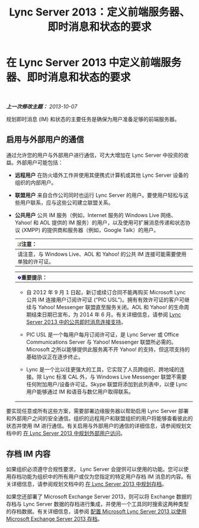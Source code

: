 ﻿---
title: Lync Server 2013：定义前端服务器、即时消息和状态的要求
TOCTitle: 定义前端服务器、即时消息和状态的要求
ms:assetid: c21198bc-520c-4d17-8b84-7ff1475b9b0a
ms:mtpsurl: https://technet.microsoft.com/zh-cn/library/Gg412956(v=OCS.15)
ms:contentKeyID: 49314156
ms.date: 05/19/2016
mtps_version: v=OCS.15
ms.translationtype: HT
---

# 在 Lync Server 2013 中定义前端服务器、即时消息和状态的要求

 

_**上一次修改主题：** 2013-10-07_

规划即时消息 (IM) 和状态的主要任务是确保为用户准备足够的前端服务器。

## 启用与外部用户的通信

通过允许您的用户与外部用户进行通信，可大大增加在 Lync Server 中投资的收益。外部用户可能包括：

  - **远程用户** 在防火墙外工作并使用其便携式计算机或其他 Lync Server 设备的组织的内部用户。

  - **联盟用户** 来自合作公司同时也运行 Lync Server 的用户。要使用户轻松与这些用户联系，应与这些公司建立联盟关系。

  - **公共用户** 公共 IM 服务（例如，Internet 服务的 Windows Live 网络、Yahoo\! 和 AOL 提供的 IM 服务）的用户，以及使用可扩展消息传递和状态协议 (XMPP) 的提供商和服务器（例如，Google Talk）的用户。
    
    <table>
    <thead>
    <tr class="header">
    <th><img src="images/Dn783119.note(OCS.15).gif" title="note" alt="note" />注意：</th>
    </tr>
    </thead>
    <tbody>
    <tr class="odd">
    <td>请注意，与 Windows Live、AOL 和 Yahoo! 的公共 IM 连接可能需要使用单独的许可证。</td>
    </tr>
    </tbody>
    </table>
    
    <table>
    <colgroup>
    <col style="width: 100%" />
    </colgroup>
    <thead>
    <tr class="header">
    <th><img src="images/Gg398794.important(OCS.15).gif" title="important" alt="important" />重要提示：</th>
    </tr>
    </thead>
    <tbody>
    <tr class="odd">
    <td><ul>
    <li><p>自 2012 年 9 月 1 日起，新订或续订合同不能再购买 Microsoft Lync 公共 IM 连接用户订阅许可证 (“PIC USL”)。拥有有效许可证的客户可继续与 Yahoo! Messenger 联盟直至服务关闭。AOL 和 Yahoo! 的生命周期结束日期已宣布，为 2014 年 6 月。有关详细信息，请参阅 <a href="lync-server-2013-support-for-public-instant-messenger-connectivity.md">Lync Server 2013 中的公共即时消息连接支持</a>。</p></li>
    <li><p>PIC USL 是一个每用户每月订阅许可证，是 Lync Server 或 Office Communications Server 与 Yahoo! Messenger 联盟所必需的。Microsoft 之所以能够提供此服务离不开 Yahoo! 的支持，但这项支持的基础协议正在逐步终止。</p></li>
    <li><p>Lync 是一个比以往更强大的工具，它实现了人员跨组织、跨地域的连接。除 Lync 标准 CAL 外，与 Windows Live Messenger 联盟不需要任何附加用户/设备许可证。Skype 联盟将添加到此列表中，以便 Lync 用户能够通过 IM 和语音与数亿用户取得联系。</p></li>
    </ul></td>
    </tr>
    </tbody>
    </table>


要实现任意或所有这些方案，需要部署边缘服务器以帮助启用 Lync Server 部署和外部用户之间的安全通信。组织的远程用户和联盟组织的用户将能够查看彼此的状态并使用 IM 进行通信。有关启用与外部用户的通信的详细信息，请参阅规划文档中的 [在 Lync Server 2013 中规划外部用户访问](lync-server-2013-planning-for-external-user-access.md)。

## 存档 IM 内容

如果组织必须遵守合规性要求， Lync Server 会提供可以使用的功能。您可以使用存档功能为组织中的所有用户或仅为您指定的特定用户存档 IM 消息的内容。有关详细信息，请参阅规划文档中的 [在 Lync Server 2013 中规划存档](lync-server-2013-planning-for-archiving.md)。

如果您还部署了 Microsoft Exchange Server 2013，则可以将 Exchange 数据的存档与 Lync Server 数据的存档进行集成，并使用一个工具同时搜索这两种类型的存档数据。有关详细信息，请参阅 [配置 Microsoft Lync Server 2013 以使用 Microsoft Exchange Server 2013 存档](configuring-lync-server-2013-to-use-microsoft-exchange-server-2013-archiving.md)。

